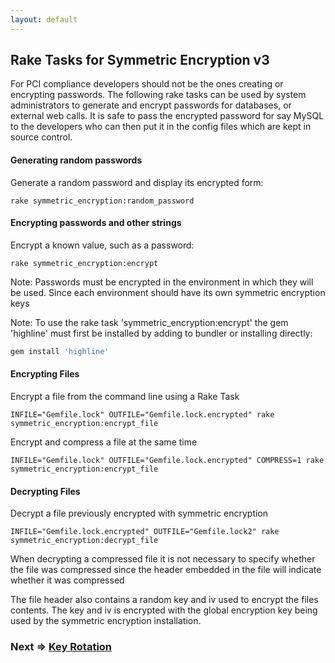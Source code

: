 ```yaml
---
layout: default
---
```


## Rake Tasks for Symmetric Encryption v3

For PCI compliance developers should not be the ones creating or encrypting
passwords. The following rake tasks can be used by system administrators to
generate and encrypt passwords for databases, or external web calls.
It is safe to pass the encrypted password for say MySQL to the developers
who can then put it in the config files which are kept in source control.

#### Generating random passwords

Generate a random password and display its encrypted form:

    rake symmetric_encryption:random_password

#### Encrypting passwords and other strings

Encrypt a known value, such as a password:

    rake symmetric_encryption:encrypt

Note: Passwords must be encrypted in the environment in which they will be used.
  Since each environment should have its own symmetric encryption keys

Note: To use the rake task 'symmetric_encryption:encrypt' the gem 'highline'
  must first be installed by adding to bundler or installing directly:

~~~ruby
gem install 'highline'
~~~

#### Encrypting Files

Encrypt a file from the command line using a Rake Task

    INFILE="Gemfile.lock" OUTFILE="Gemfile.lock.encrypted" rake symmetric_encryption:encrypt_file

Encrypt and compress a file at the same time

    INFILE="Gemfile.lock" OUTFILE="Gemfile.lock.encrypted" COMPRESS=1 rake symmetric_encryption:encrypt_file

#### Decrypting Files

Decrypt a file previously encrypted with symmetric encryption

    INFILE="Gemfile.lock.encrypted" OUTFILE="Gemfile.lock2" rake symmetric_encryption:decrypt_file

When decrypting a compressed file it is not necessary to specify whether the file was compressed
since the header embedded in the file will indicate whether it was compressed

The file header also contains a random key and iv used to encrypt the files contents.
The key and iv is encrypted with the global encryption key being used by the symmetric
encryption installation.

### Next => [Key Rotation](key_rotation.html)
